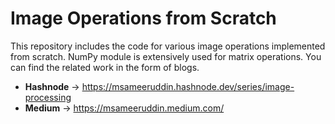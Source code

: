 # Image Operations from Scratch

This repository includes the code for various image operations implemented from scratch. NumPy module is extensively used for matrix operations. You can find the related work in the form of blogs.

* **Hashnode** → https://msameeruddin.hashnode.dev/series/image-processing
* **Medium** → https://msameeruddin.medium.com/
